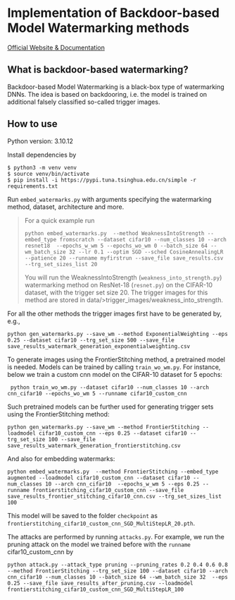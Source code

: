 # Implementation of Backdoor-based Model Watermarking methods
                                                            
[Official Website & Documentation](https://sbaresearch.github.io/model-watermarking/)

## What is backdoor-based watermarking?
Backdoor-based Model Watermarking is a black-box type of watermarking DNNs. The idea is based on backdooring, i.e. the model is trained on additional falsely classified so-called trigger images. 

## How to use

Python version: 3.10.12

Install dependencies by

```
$ python3 -m venv venv
$ source venv/bin/activate
$ pip install -i https://pypi.tuna.tsinghua.edu.cn/simple -r requirements.txt
```

Run ```embed_watermarks.py``` with arguments specifying the watermarking method, dataset, architecture and more.

> For a quick example run
>```
>python embed_watermarks.py  --method WeaknessIntoStrength --embed_type fromscratch --dataset cifar10 --num_classes 10 --arch resnet18  --epochs_w_wm 5 --epochs_wo_wm 0 --batch_size 64 --wm_batch_size 32 --lr 0.1 --optim SGD --sched CosineAnnealingLR --patience 20 --runname myfirstrun --save_file save_results.csv --trg_set_sizes_list 20
>```
>You will run the WeaknessIntoStrength (```weakness_into_strength.py```) watermarking method on ResNet-18 (```resnet.py```) on the CIFAR-10 dataset, with the trigger set size 20.
>The trigger images for this method are stored in data/>trigger_images/weakness_into_strength.

For all the other methods the trigger images first have to be generated by, e.g., 

```
python gen_watermarks.py --save_wm --method ExponentialWeighting --eps 0.25 --dataset cifar10 --trg_set_size 500 --save_file save_results_watermark_generation_exponentialweighting.csv
```

To generate images using the FrontierStitching method, a pretrained model is needed. 
Models can be trained by calling ```train_wo_wm.py```. For instance, below we train a custom cnn model on the CIFAR-10 dataset for 5 epochs:

```
 python train_wo_wm.py --dataset cifar10 --num_classes 10 --arch cnn_cifar10 --epochs_wo_wm 5 --runname cifar10_custom_cnn
```

Such pretrained models can be further used for generating trigger sets using the FrontierStitching method:

```
python gen_watermarks.py --save_wm --method FrontierStitching --loadmodel cifar10_custom_cnn --eps 0.25 --dataset cifar10 --trg_set_size 100 --save_file save_results_watermark_generation_frontierstitching.csv

```

And also for embedding watermarks:

```
python embed_watermarks.py  --method FrontierStitching --embed_type augmented --loadmodel cifar10_custom_cnn --dataset cifar10 --num_classes 10 --arch cnn_cifar10  --epochs_w_wm 5 --eps 0.25 --runname frontierstitching_cifar10_custom_cnn --save_file save_results_frontier_stitching_cifar10_cnn.csv --trg_set_sizes_list 100

```
This model will be saved to the folder ```checkpoint```  as ```frontierstitching_cifar10_custom_cnn_SGD_MultiStepLR_20.pth```.  


The attacks are performed by running ```attacks.py```. For example, we run the pruning attack on the model we trained before with the ```runname``` cifar10_custom_cnn by 

```
python attack.py --attack_type pruning --pruning_rates 0.2 0.4 0.6 0.8 --method FrontierStitching --trg_set_size 100 --dataset cifar10 --arch cnn_cifar10 --num_classes 10 --batch_size 64 --wm_batch_size 32  --eps 0.25 --save_file save_results_after_pruning.csv --loadmodel frontierstitching_cifar10_custom_cnn_SGD_MultiStepLR_100

```
